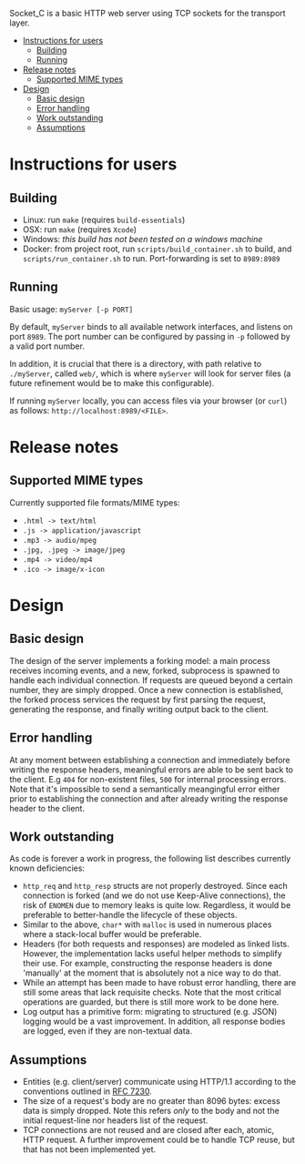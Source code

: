 Socket_C is a basic HTTP web server using TCP sockets for the transport layer.

- [Instructions for users](#instructions-for-users)
  - [Building](#building)
  - [Running](#running)
- [Release notes](#release-notes)
  - [Supported MIME types](#supported-mime-types)
- [Design](#design)
  - [Basic design](#basic-design)
  - [Error handling](#error-handling)
  - [Work outstanding](#work-outstanding)
  - [Assumptions](#assumptions)

# Instructions for users

## Building

- Linux: run `make` (requires `build-essentials`)
- OSX: run `make` (requires `Xcode`)
- Windows: _this build has not been tested on a windows machine_
- Docker: from project root, run `scripts/build_container.sh` to build, and `scripts/run_container.sh` to run. Port-forwarding is set to `8989:8989`

## Running

Basic usage: `myServer [-p PORT]`

By default, `myServer` binds to all available network interfaces, and listens on port `8989`. The port number can be configured by passing in `-p` followed by a valid port number.

In addition, it is crucial that there is a directory, with path relative to `./myServer`, called `web/`, which is where `myServer` will look for server files (a future refinement would be to make this configurable).

If running `myServer` locally, you can access files via your browser (or `curl`) as follows: `http://localhost:8989/<FILE>`.

# Release notes

## Supported MIME types

Currently supported file formats/MIME types:

- `.html -> text/html`
- `.js -> application/javascript`
- `.mp3 -> audio/mpeg`
- `.jpg, .jpeg -> image/jpeg`
- `.mp4 -> video/mp4`
- `.ico -> image/x-icon`

# Design

## Basic design

The design of the server implements a forking model: a main process receives incoming events, and a new, forked, subprocess is spawned to handle each individual connection. If requests are queued beyond a certain number, they are simply dropped. Once a new connection is established, the forked process services the request by first parsing the request, generating the response, and finally writing output back to the client.

## Error handling

At any moment between establishing a connection and immediately before writing the response headers, meaningful errors are able to be sent back to the client. E.g `404` for non-existent files, `500` for internal processing errors. Note that it's impossible to send a semantically meangingful error either prior to establishing the connection and after already writing the response header to the client.

## Work outstanding

As code is forever a work in progress, the following list describes currently known deficiencies:

- `http_req` and `http_resp` structs are not properly destroyed. Since each connection is forked (and we do not use Keep-Alive connections), the risk of `ENOMEN` due to memory leaks is quite low. Regardless, it would be preferable to better-handle the lifecycle of these objects.
- Similar to the above, `char*` with `malloc` is used in numerous places where a stack-local buffer would be preferable.
- Headers (for both requests and responses) are modeled as linked lists. However, the implementation lacks useful helper methods to simplify their use. For example, constructing the response headers is done 'manually' at the moment that is absolutely not a nice way to do that.
- While an attempt has been made to have robust error handling, there are still some areas that lack requisite checks. Note that the most critical operations are guarded, but there is still more work to be done here.
- Log output has a primitive form: migrating to structured (e.g. JSON) logging would be a vast improvement. In addition, all response bodies are logged, even if they are non-textual data.

## Assumptions

- Entities (e.g. client/server) communicate using HTTP/1.1 according to the conventions outlined in [RFC 7230](https://tools.ietf.org/html/rfc7230).
- The size of a request's body are no greater than 8096 bytes: excess data is simply dropped. Note this refers _only_ to the body and not the initial request-line nor headers list of the request.
- TCP connections are not reused and are closed after each, atomic, HTTP request. A further improvement could be to handle TCP reuse, but that has not been implemented yet.
